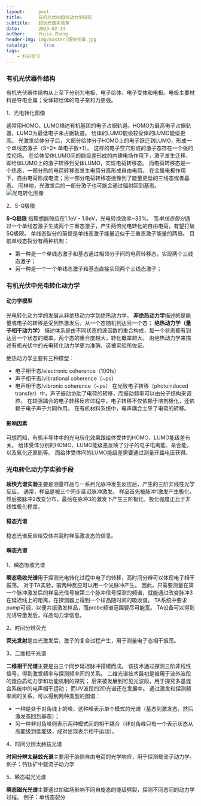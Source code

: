 ```yaml
---
layout:     post
title:      有机光伏的超快动力学研究
subtitle:   超快光谱实验室
date:       2023-02-14
author:     Yujia Zhang
header-img: img/master/超快光谱.jpg
catalog: 	  true
tags:
    - 科研学习
---
```

### 有机光伏器件结构

有机光伏器件结构从上至下分别为电极、电子给体、电子受体和电极。电极主要材料是导电金属；受体较给体的电子亲和力更强。

1、光电转化图像

通常用HOMO、LUMO描述有机基团的电子占据轨道。HOMO为最高电子占据轨道，LUMO为最低电子未占据轨道。
给体的LUMO能级较受体的LUMO能级更高。
光激发给体分子后，大部分给体分子HOMO上的电子跃迁到LUMO，形成一个单线态激子（S=2* 单电子数+1）。
这样的电子空穴形成的激子态存在一个强的库伦场。
在给体受体LUMO间的能级差形成的内建电场作用下，激子发生迁移，即给体LUMO上的激子转移到受体LUMO，实现电荷转移态。
而电荷转移态是一个热态，一部分热的电荷转移态发生电荷分离形成自由电荷。
在金属电极作用下，自由电荷形成电流；另一部分电荷转移态弛豫到了能量更低的三线态或者基态。
同样地，光激发后的一部分激子也可能会通过辐射回到基态。
![光电转化图像]({{site.baseurl}}/img-post/Master/2023-02-14-ultrafastSpectroscopy11.jpg)

2、S-Q极限

**S-Q极限** 指理想能隙应在1.1eV - 1.6eV，光电转换效率~33%。
而*单线态裂分*通过一个单线态激子生成两个三重态激子，产生两倍光电转化的自由电荷，有望打破SQ极限。
单线态裂分的前提是单线态激子能量近似于三重态激子能量的两倍。
目前单线态裂分有两种机制：
* 第一种是一个单线态激子和基态通过相邻分子间的电荷转移态，实现两个三线态激子；
* 另一种是一个一个单线态激子和基态直接实现两个三线态激子；

### 有机光伏中光电转化动力学

#### 动力学模型

光电转化动力学的发展从非绝热动力学到绝热动力学。
**非绝热动力学**描述的是能量或电子的转移是受到热激发后，从一个态随机到达另一个态；
**绝热动力学（量子相干动力学）** 描述体系是由不同状态的波函数的重合构成，每一个状态都有到达另一个状态的概率。两个态的重合度越大，转化概率越大。
由绝热动力学来描述有机光伏中的光电转化动力学更为准确，这被实验所佐证。

绝热动力学主要有三种模型：
* 电子相干态/electronic coherence（100fs）
* 声子相干态/vibrational coherence（~ps)
* 电声相干态/vibronic coherence（~ps）
在光致电子转移（photoinduced transfer）中，声子振动协助了电荷的转移，而振动频率可以由分子结构来调控。
在较强耦合的电子转移反应过程中，电子转移不仅依赖于溶剂极化，还依赖于电子声子共同作用。
在有机材料系统中，电声耦合主导了电荷的转移。

#### 影响因素

可想而知，有机半导体中的光电转化效果跟给体受体的HOMO、LUMO能级差有关。
给体受体分别的HOMO、LUMO能级差反映了分子的电子电离能、亲合能，以及氧化还原能等。
而给体受体间的LUMO能级差需要通过测量开路电压获得。

### 光电转化动力学实验手段

**超快光谱实验**主要是测量样品与一系列光脉冲发生反应后，产生的三阶非线性光学反应。
通常，样品是被三个同步延迟脉冲激发。
样品首先被脉冲1激发产生极化，然后被脉冲2改变分布，最后在脉冲3的激发下产生三阶极化，极化强度正比于非线性极化程度。

#### 稳态光谱

稳态光谱反应给受体共混时样品激发态的信息。

#### 瞬态光谱

1、瞬态吸收光谱

**瞬态吸收光谱**用于探测光电转化过程中电子的转移，高时间分辨可以体现电子相干振荡。
对于TA实验，前两种反应可以用一个光脉冲产生。
因此，只需要测量在第一个脉冲激发后的样品光信号被第三个脉冲信号探测的频谱，就能通过改变脉冲3在延迟线上的距离，在探测器上得到一个样品随时间的吸收谱。
TA系统中要求pump可调，以便共振激发样品，而probe频谱范围要尽可能宽。
TA设备可以得到光诱导激发后，样品动力学信息。

2、时间分辨荧光

**荧光发射**是由光激发后，激子的复合过程产生，用于测量电子态相干振荡。

3、二维相干光谱

**二维相干光谱**主要是由三个同步延迟脉冲搭建而成。
该技术通过探测三阶非线性信号，得到激发频率与探测频率间的关系。
二维光谱技术最初是被用于波外波段的蛋白质动力学和功能机制的探究；
后来被发展到可见光波段，用于探究多基混合系统中的电声相干运动；
而UV波段的2D光谱还在发展中。
通过激发和探测频率间的关系，可以得到两种类型的图谱：
* 一种是处于对角线上的峰，这种峰表示单个模式的光谱（基态到激发态，然后激发态回到基态）；
* 另一种非对角峰则表示两种模式间的相干耦合（非对角峰只有一个表示状态从高能级到低能级，成对出现表示相干运动）。

4、时间分辨太赫兹光谱

**时间分辨太赫兹光谱**主要用于胎侧自由电荷的光学响应，用于探测载流子动力学。
例子：钙钛矿中载流子动力学

5、瞬态磁光光谱

**瞬态磁光光谱**主要通过加磁场影响不同自旋态的能级劈裂，探测不同态间的动力学过程。
例子：单线态裂分









